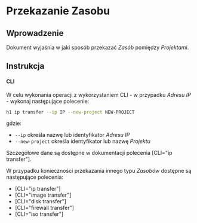# Przekazanie Zasobu

## Wprowadzenie

Dokument wyjaśnia w jaki sposób przekazać *Zasób* pomiędzy *Projektami*.

## Instrukcja

#### CLI

W celu wykonania operacji z wykorzystaniem CLI - w przypadku *Adresu IP* - wykonaj następujące polecenie:

```bash
h1 ip transfer --ip IP --new-project NEW-PROJECT
```

gdzie:

 * ```--ip``` określa nazwę lub identyfikator *Adresu IP*
 * ```--new-project``` określa identyfikator lub nazwę *Projektu*

Szczegółowe dane są dostępne w dokumentacji polecenia [CLI="ip transfer"].

W przypadku konieczności przekazania innego typu *Zasobów* dostępne są następujące polecenia:

* [CLI="ip transfer"]
* [CLI="image transfer"]
* [CLI="disk transfer"]
* [CLI="firewall transfer"]
* [CLI="iso transfer"]